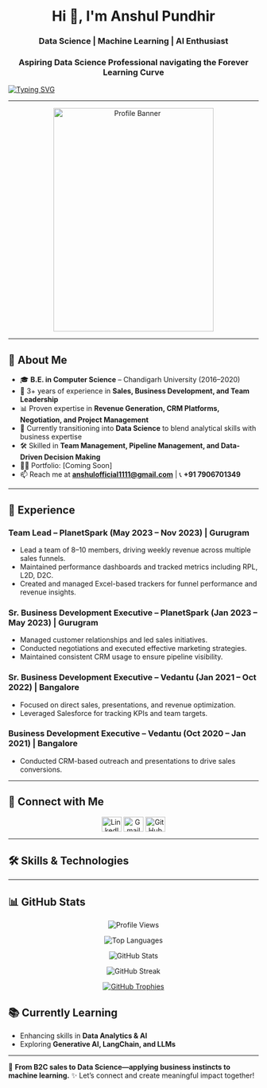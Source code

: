 <h1 align="center">Hi 👋, I'm Anshul Pundhir</h1>
<h3 align="center">Data Science | Machine Learning | AI Enthusiast</h3>
<h3 align="center">Aspiring Data Science Professional navigating the Forever Learning Curve</h3>

[![Typing SVG](https://readme-typing-svg.herokuapp.com?color=0D8ABC&lines=Turning+Data+into+Decisions...;Data+Science+%7C+Python+%7C+Machine+Learning)](https://git.io/typing-svg)

---

<p align="center">
  <img src="https://github.com/user-attachments/assets/77ac71f0-f5b3-4f70-b187-5c2bce0c41ed" alt="Profile Banner" width="80%" style="height: 450px;">
</p>

---

## 🚀 About Me

- 🎓 **B.E. in Computer Science** – Chandigarh University (2016–2020)
- 💼 3+ years of experience in **Sales, Business Development, and Team Leadership**
- 📊 Proven expertise in **Revenue Generation, CRM Platforms, Negotiation, and Project Management**
- 🌱 Currently transitioning into **Data Science** to blend analytical skills with business expertise
- 🛠️ Skilled in **Team Management, Pipeline Management, and Data-Driven Decision Making**
- 👨‍💻 Portfolio: [Coming Soon]
- 📫 Reach me at **anshulofficial1111@gmail.com** | 📞 **+91 7906701349**

---

## 💼 Experience

### **Team Lead – PlanetSpark** (May 2023 – Nov 2023) | Gurugram  
- Lead a team of 8–10 members, driving weekly revenue across multiple sales funnels.
- Maintained performance dashboards and tracked metrics including RPL, L2D, D2C.
- Created and managed Excel-based trackers for funnel performance and revenue insights.

### **Sr. Business Development Executive – PlanetSpark** (Jan 2023 – May 2023) | Gurugram  
- Managed customer relationships and led sales initiatives.
- Conducted negotiations and executed effective marketing strategies.
- Maintained consistent CRM usage to ensure pipeline visibility.

### **Sr. Business Development Executive – Vedantu** (Jan 2021 – Oct 2022) | Bangalore  
- Focused on direct sales, presentations, and revenue optimization.
- Leveraged Salesforce for tracking KPIs and team targets.

### **Business Development Executive – Vedantu** (Oct 2020 – Jan 2021) | Bangalore  
- Conducted CRM-based outreach and presentations to drive sales conversions.

---

## 🔗 Connect with Me

<p align="center">
  <a href="https://linkedin.com/in/anshul-pundhir-61b73519b" target="blank"><img align="center" src="https://raw.githubusercontent.com/rahuldkjain/github-profile-readme-generator/master/src/images/icons/Social/linked-in-alt.svg" alt="LinkedIn" height="30" width="40" /></a>
  <a href="mailto:anshulofficial1111@gmail.com" target="blank"><img align="center" src="https://img.shields.io/badge/Gmail-EA4335?style=flat&logo=gmail&logoColor=white" alt="Gmail" height="30" width="40" /></a>
  <a href="https://github.com/ansh-1111" target="blank"><img align="center" src="https://img.shields.io/badge/GitHub-100000?style=flat&logo=github&logoColor=white" alt="GitHub" height="30" width="40" /></a>
</p>

---

## 🛠️ Skills & Technologies

<!-- Previous table content stays unchanged -->

---

## 📊 GitHub Stats

<p align="center">
  <img src="https://komarev.com/ghpvc/?username=ansh-1111&label=Profile%20views&color=0e75b6&style=flat" alt="Profile Views" />
</p>
<p align="center">
  <img src="https://github-readme-stats.vercel.app/api/top-langs/?username=ansh-1111&layout=compact&theme=radical" alt="Top Languages">
</p>
<p align="center">
  <img src="https://github-readme-stats.vercel.app/api?username=ansh-1111&show_icons=true&theme=radical" alt="GitHub Stats">
</p>
<p align="center">
  <img src="https://github-readme-streak-stats.herokuapp.com/?user=ansh-1111&theme=radical" alt="GitHub Streak">
</p>
<p align="center">
  <a href="https://github.com/ryo-ma/github-profile-trophy">
    <img src="https://github-profile-trophy.vercel.app/?username=ansh-1111" alt="GitHub Trophies" />
  </a>
</p>

## 📚 Currently Learning

- Enhancing skills in **Data Analytics & AI**
- Exploring **Generative AI, LangChain, and LLMs**

---

🚀 **From B2C sales to Data Science—applying business instincts to machine learning.**
✨ Let’s connect and create meaningful impact together!
